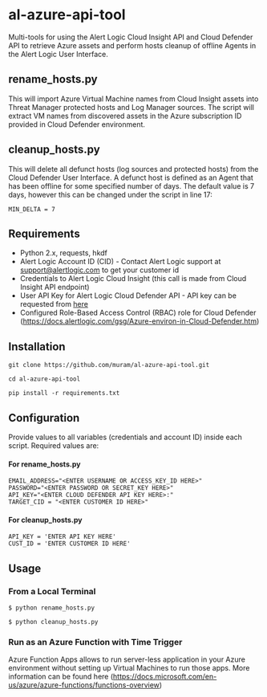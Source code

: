 al-azure-api-tool
=================
Multi-tools for using the Alert Logic Cloud Insight API and Cloud Defender API to retrieve Azure assets and perform hosts cleanup of offline Agents in the Alert Logic User Interface.

rename_hosts.py
---------------
This will import Azure Virtual Machine names from Cloud Insight assets into Threat Manager protected hosts and Log Manager sources. The script will extract VM names from discovered assets in the Azure subscription ID provided in Cloud Defender environment.

cleanup_hosts.py
----------------
This will delete all defunct hosts (log sources and protected hosts) from the Cloud Defender User Interface. A defunct host is defined as an Agent that has been offline for some specified number of days. The default value is 7 days, however this can be changed under the script in line 17:
```
MIN_DELTA = 7
```

Requirements
------------
* Python 2.x, requests, hkdf
* Alert Logic Account ID (CID) - Contact Alert Logic support at support@alertlogic.com to get your customer id
* Credentials to Alert Logic Cloud Insight (this call is made from Cloud Insight API endpoint)
* User API Key for Alert Logic Cloud Defender API - API key can be requested from [here](https://www.alertlogic.com/resources/alert-logic-activeintegration-apis/#api-key)
* Configured Role-Based Access Control (RBAC) role for Cloud Defender (https://docs.alertlogic.com/gsg/Azure-environ-in-Cloud-Defender.htm)

Installation
------------
```
git clone https://github.com/muram/al-azure-api-tool.git
```
```
cd al-azure-api-tool
```
```
pip install -r requirements.txt
```

Configuration
-------------
Provide values to all variables (credentials and account ID) inside each script. Required values are:

#### For rename_hosts.py
```
EMAIL_ADDRESS="<ENTER USERNAME OR ACCESS_KEY_ID HERE>"
PASSWORD="<ENTER PASSWORD OR SECRET_KEY HERE>"
API_KEY="<ENTER CLOUD DEFENDER API KEY HERE>:"
TARGET_CID = "<ENTER CUSTOMER ID HERE>"
```

#### For cleanup_hosts.py
```
API_KEY = 'ENTER API KEY HERE'
CUST_ID = 'ENTER CUSTOMER ID HERE'
```

Usage
-----
### From a Local Terminal
```
$ python rename_hosts.py
```
```
$ python cleanup_hosts.py
```

### Run as an Azure Function with Time Trigger
Azure Function Apps allows to run server-less application in your Azure environment without setting up Virtual Machines to run those apps. More information can be found here (https://docs.microsoft.com/en-us/azure/azure-functions/functions-overview)
